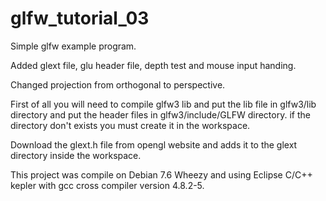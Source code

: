 glfw_tutorial_03
================

Simple glfw example program.

Added glext file, glu header file, depth test and mouse input handing.

Changed projection from orthogonal to perspective.

First of all you will need to compile glfw3 lib and put the lib file in glfw3/lib directory and put the header files in glfw3/include/GLFW directory. if the directory don't exists you must create it in the workspace.

Download the glext.h file from opengl website and adds it to the glext directory inside the workspace.

This project was compile on Debian 7.6 Wheezy and using Eclipse C/C++ kepler with gcc cross compiler version 4.8.2-5.

